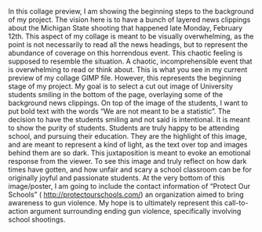 In this collage preview, I am showing the beginning steps to the background of my project. The vision here is to have a bunch of layered news clippings about the Michigan State shooting that happened late Monday, February 12th. This aspect of my collage is meant to be visually overwhelming, as the point is not necessarily to read all the news headings, but to represent the abundance of coverage on this horrendous event. This chaotic feeling is supposed to resemble the situation. A chaotic, incomprehensible event that is overwhelming to read or think about. This is what you see in my current preview of my collage GIMP file. However, this represents the beginning stage of my project. My goal is to select a cut out image of University students smiling in the bottom of the page, overlaying some of the background news clippings. On top of the image of the students, I want to put bold text with the words “We are not meant to be a statistic”. The decision to have the students smiling and not said is intentional. It is meant to show the purity of students. Students are truly happy to be attending school, and pursuing their education. They are the highlight of this image, and are meant to represent a kind of light, as the text over top and images behind them are so dark. This juxtaposition is meant to evoke an emotional response from the viewer. To see this image and truly reflect on how dark times have gotten, and how unfair and scary a school classroom can be for originally joyful and passionate students. At the very bottom of this image/poster, I am going to include the contact information of “Protect Our Schools” ( http://protectourschools.com/) an organization aimed to bring awareness to gun violence. My hope is to ultimately represent this call-to-action argument surrounding ending gun violence, specifically involving school shootings.  

